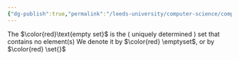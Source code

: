 ```yaml
---
{"dg-publish":true,"permalink":"/leeds-university/computer-science/compulsory-modules/fundamental-math-concepts/definitions/definition-5-3-empty-set/","tags":["Definition"]}
---
```


The $\color{red}\text{empty set}$ is the ( uniquely determined ) set that contains no element(s)
We denote it by $\color{red} \emptyset$, or by $\color{red} \set{}$
